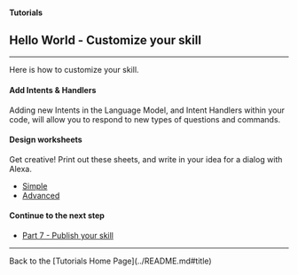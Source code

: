 #### Tutorials
## Hello World - Customize your skill <a id="title"></a>
<hr />

Here is how to customize your skill.

#### Add Intents & Handlers
Adding new Intents in the Language Model, and Intent Handlers within your code, will allow you to respond to new types of questions and commands.


#### Design worksheets
Get creative!  Print out these sheets, and write in your idea for a dialog with Alexa.

 + [Simple](https://www.amazon.com/clouddrive/share/TeDlmZCn6MV0xqCioIhwq5F14S1ZsQH1wJRIefElqrg?ref_=cd_ph_share_link_copy)
 + [Advanced](https://www.amazon.com/clouddrive/share/nVR5bwA7en3Qer1eeUyhBljDUeWgU7UNFGAbVdOYSdb?ref_=cd_ph_share_link_copy)



#### Continue to the next step

 * [Part 7 - Publish your skill](./PAGE7.md#title)


<hr />
Back to the [Tutorials Home Page](../README.md#title)
